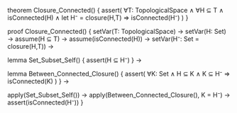 theorem Closure_Connected() {
  assert(
    ∀T: TopologicalSpace ∧
    ∀H ⊆ T ∧
    isConnected(H) ∧
    let H⁻ = closure(H,T) ⇒
    isConnected(H⁻)
  )
}

proof Closure_Connected() {
  setVar(T: TopologicalSpace) →
  setVar(H: Set) →
  assume(H ⊆ T) →
  assume(isConnected(H)) →
  setVar(H⁻: Set = closure(H,T)) →
  
  lemma Set_Subset_Self() {
    assert(H ⊆ H⁻)
  } →
  
  lemma Between_Connected_Closure() {
    assert(
      ∀K: Set ∧ 
      H ⊆ K ∧ 
      K ⊆ H⁻ ⇒
      isConnected(K)
    )
  } →
  
  apply(Set_Subset_Self()) →
  apply(Between_Connected_Closure(), K = H⁻) →
  assert(isConnected(H⁻))
}